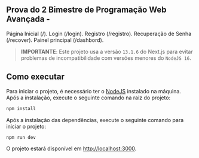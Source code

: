 ## Prova do 2 Bimestre de Programação Web Avançada - 



Página Inicial (/).
Login (/login).
Registro (/registro).
Recuperação de Senha (/recover).
Painel principal (/dashbord).

> **IMPORTANTE**: Este projeto usa a versão `13.1.6` do Next.js para evitar problemas de incompatibilidade com versões menores do `NodeJS 16`. 
## Como executar
Para iniciar o projeto, é necessário ter o [NodeJS](https://nodejs.org/en/) instalado na máquina. Após a instalação, execute o seguinte comando na raiz do projeto:
```bash
npm install
```
Após a instalação das dependências, execute o seguinte comando para iniciar o projeto:
```bash
npm run dev
```
O projeto estará disponível em [http://localhost:3000](http://localhost:3000).
